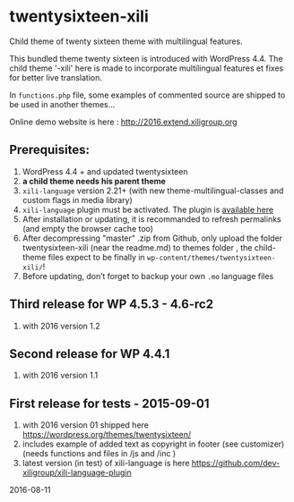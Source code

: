 # twentysixteen-xili

Child theme of twenty sixteen theme with multilingual features.

This bundled theme twenty sixteen is introduced with WordPress 4.4.
The child theme '-xili' here is made to incorporate multilingual features et fixes for better live translation.

In `functions.php` file, some examples of commented source are shipped to be used in another themes...

Online demo website is here : http://2016.extend.xiligroup.org

## Prerequisites:

1. WordPress 4.4 + and updated twentysixteen
1. **a child theme needs his parent theme**
1. `xili-language` version 2.21+ (with new theme-multilingual-classes and custom flags in media library)
1. `xili-language` plugin must be activated. The plugin is [available here](http://wordpress.org/plugins/xili-language/)
1. After installation or updating, it is recommanded to refresh permalinks (and empty the browser cache too)
1. After decompressing "master" .zip from Github, only upload the folder twentysixteen-xili (near the readme.md) to themes folder , the child-theme files expect to be finally in `wp-content/themes/twentysixteen-xili/`!
1. Before updating, don’t forget to backup your own `.mo` language files

## Third release for WP 4.5.3 - 4.6-rc2
1. with 2016 version 1.2

## Second release for WP 4.4.1
1. with 2016 version 1.1

## First release for tests - 2015-09-01
1. with 2016 version 01 shipped here https://wordpress.org/themes/twentysixteen/
1. includes example of added text as copyright in footer (see customizer) (needs functions and files in /js and /inc )
1. latest version (in test) of xili-language is here https://github.com/dev-xiligroup/xili-language-plugin

2016-08-11
